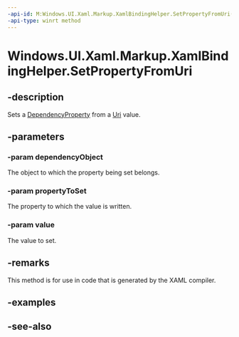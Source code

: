 ```yaml
---
-api-id: M:Windows.UI.Xaml.Markup.XamlBindingHelper.SetPropertyFromUri(System.Object,Windows.UI.Xaml.DependencyProperty,Windows.Foundation.Uri)
-api-type: winrt method
---
```


<!-- Method syntax
public void SetPropertyFromUri(System.Object dependencyObject, Windows.UI.Xaml.DependencyProperty propertyToSet, Windows.Foundation.Uri value)
-->

# Windows.UI.Xaml.Markup.XamlBindingHelper.SetPropertyFromUri

## -description
Sets a [DependencyProperty](../windows.ui.xaml/dependencyproperty.md) from a [Uri](../windows.foundation/uri.md) value.



## -parameters
### -param dependencyObject
The object to which the property being set belongs.

### -param propertyToSet
The property to which the value is written.

### -param value
The value to set.

## -remarks
This method is for use in code that is generated by the XAML compiler.

## -examples

## -see-also
